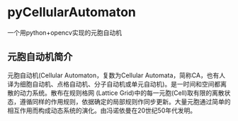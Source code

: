 # pyCellularAutomaton
一个用python+opencv实现的元胞自动机
## 元胞自动机简介
元胞自动机(Cellular Automaton，复数为Cellular Automata，简称CA，也有人译为细胞自动机、点格自动机、分子自动机或单元自动机)。是一时间和空间都离散的动力系统。散布在规则格网 (Lattice Grid)中的每一元胞(Cell)取有限的离散状态，遵循同样的作用规则，依据确定的局部规则作同步更新。大量元胞通过简单的相互作用而构成动态系统的演化。由冯诺依曼在20世纪50年代发明。
